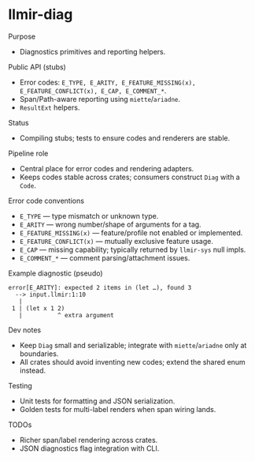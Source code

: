 # llmir-diag

Purpose
- Diagnostics primitives and reporting helpers.

Public API (stubs)
- Error codes: `E_TYPE, E_ARITY, E_FEATURE_MISSING(x), E_FEATURE_CONFLICT(x), E_CAP, E_COMMENT_*`.
- Span/Path-aware reporting using `miette`/`ariadne`.
- `ResultExt` helpers.

Status
- Compiling stubs; tests to ensure codes and renderers are stable.

Pipeline role
- Central place for error codes and rendering adapters.
- Keeps codes stable across crates; consumers construct `Diag` with a `Code`.

Error code conventions
- `E_TYPE` — type mismatch or unknown type.
- `E_ARITY` — wrong number/shape of arguments for a tag.
- `E_FEATURE_MISSING(x)` — feature/profile not enabled or implemented.
- `E_FEATURE_CONFLICT(x)` — mutually exclusive feature usage.
- `E_CAP` — missing capability; typically returned by `llmir-sys` null impls.
- `E_COMMENT_*` — comment parsing/attachment issues.

Example diagnostic (pseudo)
```
error[E_ARITY]: expected 2 items in (let …), found 3
  --> input.llmir:1:10
   |
 1 | (let x 1 2)
   |          ^ extra argument
```

Dev notes
- Keep `Diag` small and serializable; integrate with `miette`/`ariadne` only at boundaries.
- All crates should avoid inventing new codes; extend the shared enum instead.

Testing
- Unit tests for formatting and JSON serialization.
- Golden tests for multi-label renders when span wiring lands.

TODOs
- Richer span/label rendering across crates.
- JSON diagnostics flag integration with CLI.
